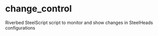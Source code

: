 # change_control
Riverbed SteelScript script to monitor and show changes in SteelHeads configurations
